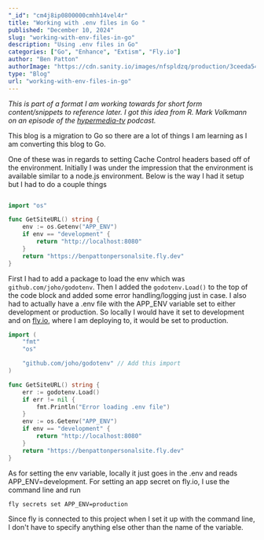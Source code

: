 ```yaml
---
"_id": "cm4j8ip0800000cmhh14vel4r"
title: "Working with .env files in Go "
published: "December 10, 2024"
slug: "working-with-env-files-in-go"
description: "Using .env files in Go"
categories: ["Go", "Enhance", "Extism", "Fly.io"]
author: "Ben Patton"
authorImage: "https://cdn.sanity.io/images/nfspldzq/production/3ceeda54221c7c0614ecc51f955c7be39a1da34e-512x512.jpg"
type: "Blog"
url: "working-with-env-files-in-go"
---
```


_This is part of a format I am working towards for short form content/snippets to reference later. I got this idea from R. Mark Volkmann on an episode of the [hypermedia-tv](https://www.youtube.com/watch?v=bs4UZR6c4Qc&t) podcast._

This blog is a migration to Go so there are a lot of things I am learning as I am converting this blog to Go.

One of these was in regards to setting Cache Control headers based off of the environment. Initially I was under the impression that the environment is available similar to a node.js environment. Below is the way I had it setup but I had to do a couple things

```go

import "os"

func GetSiteURL() string {
	env := os.Getenv("APP_ENV")
    if env == "development" {
        return "http://localhost:8080"
    }
    return "https://benpattonpersonalsite.fly.dev"
}

```

First I had to add a package to load the env which was `github.com/joho/godotenv`. Then I added the `godotenv.Load()` to the top of the code block and added some error handling/logging just in case. I also had to actually have a .env file with the APP_ENV variable set to either development or production. So locally I would have it set to development and on [fly.io](https://fly.io), where I am deploying to, it would be set to production.

```go
import (
	"fmt"
	"os"

	"github.com/joho/godotenv" // Add this import
)

func GetSiteURL() string {
	err := godotenv.Load()
	if err != nil {
		fmt.Println("Error loading .env file")
	}
	env := os.Getenv("APP_ENV")
    if env == "development" {
        return "http://localhost:8080"
    }
    return "https://benpattonpersonalsite.fly.dev"
}
```

As for setting the env variable, locally it just goes in the .env and reads APP_ENV=development. For setting an app secret on fly.io, I use the command line and run

```bash
fly secrets set APP_ENV=production
```

Since fly is connected to this project when I set it up with the command line, I don't have to specify anything else other than the name of the variable.
